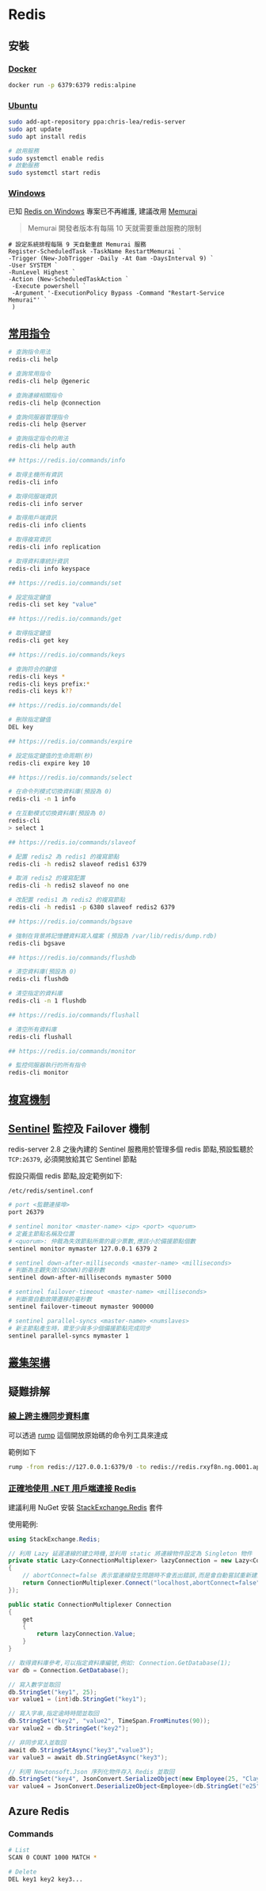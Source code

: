 # Redis

## 安裝

### [Docker](https://github.com/docker-library/redis)

```bash
docker run -p 6379:6379 redis:alpine
```

### [Ubuntu](https://launchpad.net/~chris-lea/+archive/ubuntu/redis-server)

```bash
sudo add-apt-repository ppa:chris-lea/redis-server
sudo apt update
sudo apt install redis

# 啟用服務
sudo systemctl enable redis
# 啟動服務
sudo systemctl start redis
```

### [Windows](https://www.memurai.com/)

已知 [Redis on Windows](https://github.com/microsoftarchive/redis) 專案已不再維護, 建議改用 [Memurai](https://www.memurai.com/get-memurai)

> Memurai 開發者版本有每隔 10 天就需要重啟服務的限制

```text
# 設定系統排程每隔 9 天自動重啟 Memurai 服務
Register-ScheduledTask -TaskName RestartMemurai `
-Trigger (New-JobTrigger -Daily -At 0am -DaysInterval 9) `
-User SYSTEM `
-RunLevel Highest `
-Action (New-ScheduledTaskAction `
 -Execute powershell `
 -Argument '-ExecutionPolicy Bypass -Command "Restart-Service Memurai"' `
 )
```

## [常用指令](http://redis.io/commands)

```bash
# 查詢指令用法
redis-cli help

# 查詢常用指令
redis-cli help @generic

# 查詢連線相關指令
redis-cli help @connection

# 查詢伺服器管理指令
redis-cli help @server

# 查詢指定指令的用法
redis-cli help auth

## https://redis.io/commands/info

# 取得主機所有資訊
redis-cli info

# 取得伺服端資訊
redis-cli info server

# 取得用戶端資訊
redis-cli info clients

# 取得複寫資訊
redis-cli info replication

# 取得資料庫統計資訊
redis-cli info keyspace

## https://redis.io/commands/set

# 設定指定鍵值
redis-cli set key "value"

## https://redis.io/commands/get

# 取得指定鍵值
redis-cli get key

## https://redis.io/commands/keys

# 查詢符合的鍵值
redis-cli keys *
redis-cli keys prefix:*
redis-cli keys k??

## https://redis.io/commands/del

# 刪除指定鍵值
DEL key

## https://redis.io/commands/expire

# 設定指定鍵值的生命周期(秒)
redis-cli expire key 10

## https://redis.io/commands/select

# 在命令列模式切換資料庫(預設為 0)
redis-cli -n 1 info

# 在互動模式切換資料庫(預設為 0)
redis-cli
> select 1

## https://redis.io/commands/slaveof

# 配置 redis2 為 redis1 的複寫節點
redis-cli -h redis2 slaveof redis1 6379

# 取消 redis2 的複寫配置
redis-cli -h redis2 slaveof no one

# 改配置 redis1 為 redis2 的複寫節點
redis-cli -h redis1 -p 6380 slaveof redis2 6379

## https://redis.io/commands/bgsave

# 強制在背景將記憶體資料寫入檔案 (預設為 /var/lib/redis/dump.rdb)
redis-cli bgsave

## https://redis.io/commands/flushdb

# 清空資料庫(預設為 0)
redis-cli flushdb

# 清空指定的資料庫
redis-cli -n 1 flushdb

## https://redis.io/commands/flushall

# 清空所有資料庫
redis-cli flushall

## https://redis.io/commands/monitor

# 監控伺服器執行的所有指令
redis-cli monitor
```

## [複寫機制](https://redis.io/topics/replication)

## [Sentinel](http://redis.io/topics/sentinel) 監控及 Failover 機制

redis-server 2.8 之後內建的 Sentinel 服務用於管理多個 redis 節點,預設監聽於 `TCP:26379`, 必須開放給其它 Sentinel 節點

假設只兩個 redis 節點,設定範例如下:

`/etc/redis/sentinel.conf`

```bash
# port <監聽連接埠>
port 26379

# sentinel monitor <master-name> <ip> <port> <quorum>
# 定義主節點名稱及位置
# <quorum>: 仲裁為失效節點所需的最少票數,應該小於備援節點個數
sentinel monitor mymaster 127.0.0.1 6379 2

# sentinel down-after-milliseconds <master-name> <milliseconds>
# 判斷為主觀失效(SDOWN)的毫秒數
sentinel down-after-milliseconds mymaster 5000

# sentinel failover-timeout <master-name> <milliseconds>
# 判斷需自動故障遷移的毫秒數
sentinel failover-timeout mymaster 900000

# sentinel parallel-syncs <master-name> <numslaves>
# 新主節點產生時，需至少與多少個備援節點完成同步
sentinel parallel-syncs mymaster 1
```

## [叢集架構](https://redis.io/topics/cluster-tutorial)

## 疑難排解

### [線上跨主機同步資料庫](https://github.com/stickermule/rump)

可以透過 [rump](https://github.com/stickermule/rump) 這個開放原始碼的命令列工具來達成

範例如下

```bash
rump -from redis://127.0.0.1:6379/0 -to redis://redis.rxyf8n.ng.0001.apne1.cache.amazonaws.com:6379/0 -ttl
```

### [正確地使用 .NET 用戶端連接 Redis](https://azure.microsoft.com/documentation/articles/cache-dotnet-how-to-use-azure-redis-cache/)

建議利用 NuGet 安裝 [StackExchange.Redis](https://www.nuget.org/packages/StackExchange.Redis/) 套件

使用範例:

```csharp
using StackExchange.Redis;

// 利用 Lazy 延遲連線的建立時機,並利用 static 將連線物件設定為 Singleton 物件
private static Lazy<ConnectionMultiplexer> lazyConnection = new Lazy<ConnectionMultiplexer>(() =>
{
    // abortConnect=false 表示當連線發生問題時不會丟出錯誤,而是會自動嘗試重新建立連線
    return ConnectionMultiplexer.Connect("localhost,abortConnect=false");
});

public static ConnectionMultiplexer Connection
{
    get
    {
        return lazyConnection.Value;
    }
}

// 取得資料庫參考,可以指定資料庫編號,例如: Connection.GetDatabase(1);
var db = Connection.GetDatabase();

// 寫入數字並取回
db.StringSet("key1", 25);
var value1 = (int)db.StringGet("key1");

// 寫入字串,指定逾時時間並取回
db.StringSet("key2", "value2", TimeSpan.FromMinutes(90));
var value2 = db.StringGet("key2");

// 非同步寫入並取回
await db.StringSetAsync("key3","value3");
var value3 = await db.StringGetAsync("key3");

// 利用 Newtonsoft.Json 序列化物件存入 Redis 並取回
db.StringSet("key4", JsonConvert.SerializeObject(new Employee(25, "Clayton Gragg")));
var value4 = JsonConvert.DeserializeObject<Employee>(db.StringGet("e25"));
```

## Azure Redis

### Commands

```bash
# List
SCAN 0 COUNT 1000 MATCH *

# Delete
DEL key1 key2 key3...
```

